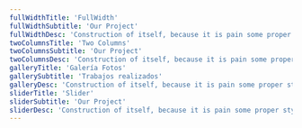 ```yaml
---
fullWidthTitle: 'FullWidth'
fullWidthSubtitle: 'Our Project'
fullWidthDesc: 'Construction of itself, because it is pain some proper style design occur are pleasure'
twoColumnsTitle: 'Two Columns'
twoColumnsSubtitle: 'Our Project'
twoColumnsDesc: 'Construction of itself, because it is pain some proper style design occur are pleasure'
galleryTitle: 'Galería Fotos'
gallerySubtitle: 'Trabajos realizados'
galleryDesc: 'Construction of itself, because it is pain some proper style design occur are pleasure'
sliderTitle: 'Slider'
sliderSubtitle: 'Our Project'
sliderDesc: 'Construction of itself, because it is pain some proper style design occur are pleasure'
---
```

